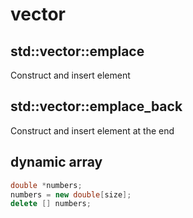 # vector

## std::vector::emplace
Construct and insert element

## std::vector::emplace_back
Construct and insert element at the end

## dynamic array
```cpp
double *numbers;
numbers = new double[size];
delete [] numbers;
```
